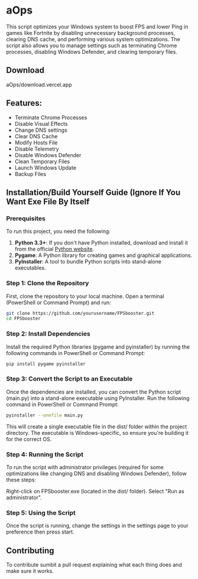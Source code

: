 #  aOps

This script optimizes your Windows system to boost FPS and lower Ping in games like Fortnite by disabling unnecessary background processes, clearing DNS cache, and performing various system optimizations. The script also allows you to manage settings such as terminating Chrome processes, disabling Windows Defender, and clearing temporary files.

## Download
aOps/download.vercel.app
## Features:
- Terminate Chrome Processes
- Disable Visual Effects
- Change DNS settings
- Clear DNS Cache
- Modify Hosts File
- Disable Telemetry
- Disable Windows Defender
- Clean Temporary Files
- Launch Windows Update
- Backup Files

## Installation/Build Yourself Guide (Ignore If You Want Exe File By Itself


### Prerequisites

To run this project, you need the following:

1. **Python 3.3+**: If you don't have Python installed, download and install it from the official [Python website](https://www.python.org/downloads/).
2. **Pygame**: A Python library for creating games and graphical applications.
3. **PyInstaller**: A tool to bundle Python scripts into stand-alone executables.

### Step 1: Clone the Repository

First, clone the repository to your local machine. Open a terminal (PowerShell or Command Prompt) and run:

```bash
git clone https://github.com/yourusername/FPSbooster.git
cd FPSbooster
```

### Step 2: Install Dependencies
Install the required Python libraries (pygame and pyinstaller) by running the following commands in PowerShell or Command Prompt:

```bash
pip install pygame pyinstaller
```

### Step 3: Convert the Script to an Executable
Once the dependencies are installed, you can convert the Python script (main.py) into a stand-alone executable using PyInstaller. Run the following command in PowerShell or Command Prompt:

```bash
pyinstaller --onefile main.py
```
This will create a single executable file in the dist/ folder within the project directory. The executable is Windows-specific, so ensure you're building it for the correct OS.

### Step 4: Running the Script
To run the script with administrator privileges (required for some optimizations like changing DNS and disabling Windows Defender), follow these steps:

Right-click on FPSbooster.exe (located in the dist/ folder).
Select "Run as administrator".

### Step 5: Using the Script
Once the script is running, change the settings in the settings page to your preference then press start.

## Contributing
To contribute sumbit a pull request explaining what each thing does and make sure it works.


 
